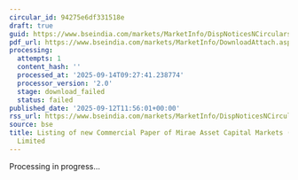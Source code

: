 ```yaml
---
circular_id: 94275e6df331518e
draft: true
guid: https://www.bseindia.com/markets/MarketInfo/DispNoticesNCirculars.aspx?Noticeid={3F579083-938D-4BE5-8DEA-5AD262D94360}&noticeno=20250912-72&dt=09/12/2025&icount=72&totcount=103&flag=0
pdf_url: https://www.bseindia.com/markets/MarketInfo/DownloadAttach.aspx?id=20250912-72&attachedId=
processing:
  attempts: 1
  content_hash: ''
  processed_at: '2025-09-14T09:27:41.238774'
  processor_version: '2.0'
  stage: download_failed
  status: failed
published_date: '2025-09-12T11:56:01+00:00'
rss_url: https://www.bseindia.com/markets/MarketInfo/DispNoticesNCirculars.aspx?Noticeid={3F579083-938D-4BE5-8DEA-5AD262D94360}&noticeno=20250912-72&dt=09/12/2025&icount=72&totcount=103&flag=0
source: bse
title: Listing of new Commercial Paper of Mirae Asset Capital Markets (India) Private
  Limited
---
```


Processing in progress...